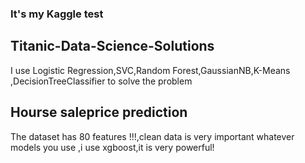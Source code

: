### It's my Kaggle test

## Titanic-Data-Science-Solutions
I use Logistic Regression,SVC,Random Forest,GaussianNB,K-Means ,DecisionTreeClassifier to solve the problem

## Hourse saleprice prediction
The dataset has 80 features !!!,clean data is very important whatever models you use ,i use xgboost,it is very powerful!
